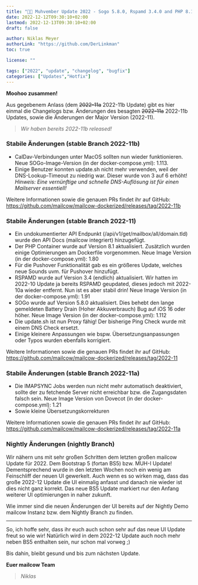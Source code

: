 ```yaml
---
title: "🚚🐄 Muhvember Update 2022 - Sogo 5.8.0, Rspamd 3.4.0 and PHP 8.1 Update | Revision B"
date: 2022-12-12T09:30:10+02:00
lastmod: 2022-12-13T09:30:10+02:00
draft: false

author: Niklas Meyer
authorLink: "https://github.com/DerLinkman"
toc: true

license: ""

tags: ["2022", "update", "changelog", "bugfix"]
categories: ["Updates","Hotfix"]
---
```


**Moohoo zusammen!**

Aus gegebenem Anlass (dem <del>2022-11a</del> 2022-11b Update) gibt es hier einmal die Changelogs bzw. Änderungen des besagten <del>2022-11a</del> 2022-11b Updates, sowie die Änderungen der Major Version (2022-11).

> *Wir haben bereits 2022-11b released!*

<!--more-->

### Stabile Änderungen (stable Branch 2022-11b)

+ CalDav-Verbindungen unter MacOS sollten nun wieder funktionieren. Neue SOGo-Image-Version (in der docker-compose.yml): 1.113.
+ Einige Benutzer konnten update.sh nicht mehr verwenden, weil der DNS-Lookup-Timeout zu niedrig war. Dieser wurde von 3 auf 6 erhöht! <br>*Hinweis: Eine vernünftige und schnelle DNS-Auflösung ist für einen Mailserver essentiell!*

Weitere Informationen sowie die genauen PRs findet ihr auf GitHub: https://github.com/mailcow/mailcow-dockerized/releases/tag/2022-11b

### Stabile Änderungen (stable Branch 2022-11)

+ Ein undokumentierter API Endpunkt (/api/v1/get/mailbox/all/domain.tld) wurde den API Docs (mailcow integriert) hinzugefügt.
+ Der PHP Container wurde auf Version 8.1 aktualisiert. Zusätzlich wurden einige Optimierungen am Dockerfile vorgenommen. Neue Image Version (in der docker-compose.yml): 1.80
+ Für die Pushover Funktionalität gab es ein größeres Update, welches neue Sounds uvm. für Pushover hinzufügt.
+ RSPAMD wurde auf Version 3.4 (endlich) aktualisiert. Wir hatten im 2022-10 Update ja bereits RSPAMD geupdated, dieses jedoch mit 2022-10a wieder entfernt. Nun ist es aber stabil drin! Neue Image Version (in der docker-compose.yml): 1.91
+ SOGo wurde auf Version 5.8.0 aktualisiert. Dies behebt den lange gemeldeten Battery Drain (Hoher Akkuverbrauch) Bug auf iOS 16 oder höher. Neue Image Version (in der docker-compose.yml): 1.112
+ Die update.sh ist nun Proxy fähig! Der bisherige Ping Check wurde mit einem DNS Check ersetzt.
+ Einige kleinere Anpassungen wie bspw. Übersetzungsanpassungen oder Typos wurden ebenfalls korrigiert.


Weitere Informationen sowie die genauen PRs findet ihr auf GitHub: https://github.com/mailcow/mailcow-dockerized/releases/tag/2022-11

### Stabile Änderungen (stable Branch 2022-11a)

+ Die IMAPSYNC Jobs werden nun nicht mehr automatisch deaktiviert, sollte der zu fetchende Server nicht erreichbar bzw. die Zugangsdaten falsch sein. Neue Image Version von Dovecot (in der docker-compose.yml): 1.21
+ Sowie kleine Übersetzungskorrekturen

Weitere Informationen sowie die genauen PRs findet ihr auf GitHub: https://github.com/mailcow/mailcow-dockerized/releases/tag/2022-11a

### Nightly Änderungen (nightly Branch)

Wir nähern uns mit sehr großen Schritten dem letzten großen mailcow Update für 2022. Dem Bootstrap 5 (fortan BS5) bzw. MUH-I Update!
Dementsprechend wurde in den letzten Wochen noch ein wenig am Feinschliff der neuen UI gewerkelt. Auch wenn es so wirken mag, dass das große 2022-12 Update die UI einmalig anfasst und danach nie wieder ist dies nicht ganz korrekt. Das neue BS5 Update markiert nur den Anfang weiterer UI optimierungen in naher zukunft.

Wie immer sind die neuen Änderungen der UI bereits auf der Nightly Demo mailcow Instanz bzw. dem Nightly Branch zu finden.

---

So, ich hoffe sehr, dass ihr euch auch schon sehr auf das neue UI Update freut so wie wir! Natürlich wird in dem 2022-12 Update auch noch mehr neben BS5 enthalten sein, nur schon mal vorweg ;)

Bis dahin, bleibt gesund und bis zum nächsten Update.

**Euer mailcow Team** <br>
> *Niklas*